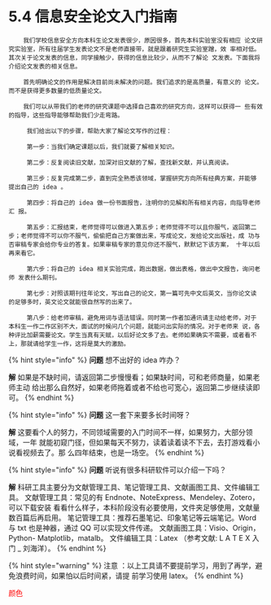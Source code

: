 # 5.4 信息安全论文入门指南

        我们学校信息安全方向本科生论文发表很少，原因很多，首先本科实验室没有相应 论文研究实验室，所有往届学生发表论文不是老师直接带，就是跟着研究生实验室蹭，效 率相对低。其次关于论文发表的信息，同学接触少，获得的信息比较少，从而不了解论 文发表。下面我将介绍论文发表的相关信息。 

        首先明确论文的作用是解决目前尚未解决的问题。我们追求的是高质量，有意义的 论文。而不是获得更多数量的低质量论文。 

        我们可以从带我们的老师的研究课题中选择自己喜欢的研究方向，这样可以获得一 些有效的指导，这些指导能够帮助我们少走弯路。 

         我们给出以下的步骤，帮助大家了解论文写作的过程： 

         第一步：当我们确定课题以后，我们就要了解相关知识。 

         第二步：反复阅读旧文献，加深对旧文献的了解，查找新文献，并认真阅读。

         第三步：反复完成第二步，直到完全熟悉该领域，掌握研究方向所有经典方案，并能够 提出自己的 idea 。

         第四步：将自己的 idea 做一份书面报告，注明你的见解和所有相关内容，向指导老师汇 报。 

         第五步：汇报结束，老师觉得可以做进入第五步；老师觉得不可以且你服气，返回第二 步；老师觉得不可以你不服气，偷偷把自己方案做出来，写成论文，发给论文出版社，成 功与否审稿专家会给你专业的答复。如果审稿专家的意见你还不服气，默默记下该方案， 十年以后再来看它。 

         第六步：将自己的 idea 相关实验完成，跑出数据，做出表格，做出中文报告，询问老师 发表什么期刊。 

         第七步：对照该期刊往年论文，写出自己的论文，第一篇可先中文后英文，当你论文读 的足够多时，英文论文就能很自然写的出来了。 

         第八步：给老师审稿，避免用词与语法错误。同时第一作者加通讯请主动给老师，对于 本科生一作二作区别不大，面试的时候问几个问题，就能问出实际的情况。对于老师来 说，各种评比加薪需要论文。学生当真有天赋，以后好论文多了去。老师如果确实不需要，或者看不上，那就请给学生一作，这将是莫大的激励。​

{% hint style="info" %}
**问题** 想不出好的 idea 咋办？ 

**解** 如果是不缺时间，请返回第二步慢慢看；如果缺时间，可和老师商量，如果老师主动 给出那么自然好，如果老师拖着或者不给也可宽心，返回第二步继续读即可。
{% endhint %}

{% hint style="info" %}
 **问题** 这一套下来要多长时间呀？ 

**解** 这要看个人的努力，不同领域需要的入门时间不一样，如果努力，大部分领域，一年 就能初窥门径，但如果每天不努力，读着读着读不下去，去打游戏看小说看视频去了。那 么四年结束，也是一场空。
{% endhint %}

{% hint style="info" %}
 **问题** 听说有很多科研软件可以介绍一下吗？ 

**解** 科研工具主要分为文献管理工具、笔记管理工具、文献画图工具、文件编辑工具。 文献管理工具：常见的有 Endnote、NoteExpress、Mendeley、Zotero，可以下载安装 看看什么样子，本科阶段没有必要使用，文件夹足够使用，文献量数百篇后再启用。 笔记管理工具：推荐石墨笔记、印象笔记等云端笔记。Word 与 txt 也是神器，通过 QQ 可以实现文件传递。 文献画图工具：Visio、Origin，Python- Matplotlib，matalb。 文件编辑工具：Latex （参考文献: L A T E X 入门 \_ 刘海洋）。
{% endhint %}

{% hint style="warning" %}
注意 ：以上工具请不要提前学习，用到了再学，避免浪费时间，如果怕以后时间紧，请提 前学习使用 latex。
{% endhint %}

<font color=#FF0000>颜色</font>




